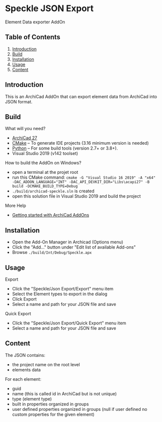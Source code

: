 # Speckle JSON Export

Element Data exporter AddOn

## Table of Contents
1. [Introduction](#introduction)
2. [Build](#build)
3. [Installation](#installation)
4. [Usage](#usage)
5. [Content](#content)

## Introduction
This is an ArchiCad AddOn that can export element data from ArchiCad into JSON format.

## Build
What will you need?
- [ArchiCad 27](https://graphisoft.com/downloads/archicad/install/AC27/INT/)
- [CMake](https://cmake.org) – To generate IDE projects (3.16 minimum version is needed)
- [Python](https://www.python.org) – For some build tools (version 2.7+ or 3.8+).
- Visual Studio 2019 (v142 toolset)

How to build the AddOn on Windows?
- open a terminal at the projet root
- run this CMake command: ```cmake -G "Visual Studio 16 2019" -A "x64" -DAC_ADDON_LANGUAGE="INT" -DAC_API_DEVKIT_DIR="Libs\acapi27" -B build -DCMAKE_BUILD_TYPE=Debug```
- ```./build/archicad-speckle.sln``` is created
- open this solution file in Visual Studio 2019 and build the project

More Help

- [Getting started with ArchiCad AddOns](https://archicadapi.graphisoft.com/getting-started-with-archicad-add-ons)

## Installation
- Open the Add-On Manager in Archicad (Options menu)
- Click the "Add..." button under "Edit list of available Add-ons"
- Browse ```./build/Int/Debug/Speckle.apx```

## Usage
Export
- Click the "Speckle/Json Export/Export" menu item
- Select the Element types to export in the dialog
- Click Export
- Select a name and path for your JSON file and save

Quick Export
- Click the "Speckle/Json Export/Quick Export" menu item
- Select a name and path for your JSON file and save

## Content
The JSON contains:
- the project name on the root level
- elements data

For each element:
- guid
- name (this is called id in ArchiCad but is not unique)
- type (element type)
- built in properties organized in groups
- user defined properties organized in groups (null if user defined no custom properties for the given element)

